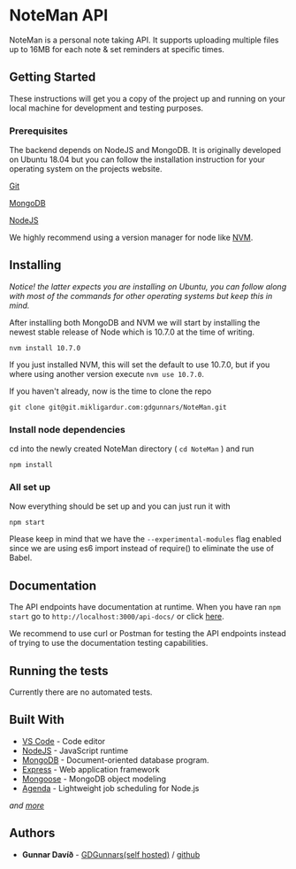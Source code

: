 # NoteMan API

NoteMan is a personal note taking API. It supports uploading multiple files up to 16MB for each note & set reminders at specific times.

## Getting Started

These instructions will get you a copy of the project up and running on your local machine for development and testing purposes.

### Prerequisites

The backend depends on NodeJS and MongoDB. It is originally developed on Ubuntu 18.04 but you can follow the installation instruction for your operating system on the projects website.

[Git](https://git-scm.com/book/en/v2/Getting-Started-Installing-Git)

[MongoDB](https://docs.mongodb.com/manual/installation/)

[NodeJS](https://nodejs.org/en/download/)

We highly recommend using a version manager for node like [NVM](https://github.com/creationix/nvm).

## Installing
*Notice! the latter expects you are installing on Ubuntu, you can follow along with most of the commands for other operating systems but keep this in mind.*

After installing both MongoDB and NVM we will start by installing the newest stable release of Node which is 10.7.0 at the time of writing.
```
nvm install 10.7.0
``` 

If you just installed NVM, this will set the default to use 10.7.0, but if you where using another version execute `nvm use 10.7.0`.


If you haven't already, now is the time to clone the repo
```
git clone git@git.mikligardur.com:gdgunnars/NoteMan.git
```

### Install node dependencies
cd into the newly created NoteMan directory ( `cd NoteMan` ) and run 

```
npm install
```

### All set up
Now everything should be set up and you can just run it with
```
npm start
```

Please keep in mind that we have the `--experimental-modules` flag enabled since we are using es6 import instead of require() to eliminate the use of Babel.


## Documentation
The API endpoints have documentation at runtime. When you have ran `npm start` go to `http://localhost:3000/api-docs/` or click [here](http://localhost:3000/api-docs/#/).

We recommend to use curl or Postman for testing the API endpoints instead of trying to use the documentation testing capabilities.

## Running the tests

Currently there are no automated tests.

## Built With

* [VS Code](https://code.visualstudio.com/Download) - Code editor
* [NodeJS](https://nodejs.org) - JavaScript runtime
* [MongoDB](https://www.mongodb.com/) - Document-oriented database program.
* [Express](https://expressjs.com/) - Web application framework
* [Mongoose](http://mongoosejs.com/) - MongoDB object modeling
* [Agenda](http://agendajs.com) - Lightweight job scheduling for Node.js 

*and [more](https://git.mikligardur.com/gdgunnars/NoteMan/blob/master/package.json)*

## Authors

* **Gunnar Davíð** - [GDGunnars(self hosted)](http://git.mikligardur.com/gdgunnars) / [github](https://github.com/gdgunnars)
